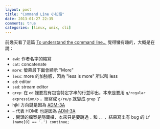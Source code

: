 ```yaml
---
layout: post
title: "Command Line 小知識"
date: 2013-01-27 22:35
comments: true
categories: [linux, unix, cli]
---
```


前幾天看了這篇 [To understand the command line...](http://geekblog.oneandoneis2.org/index.php/2012/09/30/to-understand-the-command-line) 覺得蠻有趣的，大概是在說：

- `awk`: 作者名字的縮寫
- `cat`: concatenate
- `more`: 螢幕最下面會顯示 "More"
- `less`: more 的加強版，因為 "less is more" 所以叫 less
- `ed`: editor
- `sed`: stream editor
- `grep`: 在 `ed` 裡要找有包含特定字串的行並印出，本來是要用 `g/regular expression/p` ，簡寫成 `g/re/p` 就變成 `grep` 了
- hjkl 方向鍵是因為 [ADM-3A](http://www.catonmat.net/blog/why-vim-uses-hjkl-as-arrow-keys/)
- `~` 代表 HOME 也是因為 [ADM-3A](http://www.catonmat.net/blog/why-vim-uses-hjkl-as-arrow-keys/)
- `.` 開頭的檔案是隱藏檔，本來只是要跳過 `.` 和 `..` ，結果寫出有 bug 的 `if (name[0] == '.') continue;`
